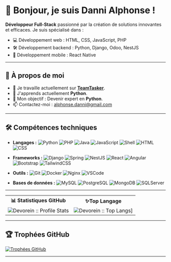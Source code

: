 # 👋 Bonjour, je suis Danni Alphonse !

**Développeur Full-Stack** passionné par la création de solutions innovantes et efficaces. Je suis spécialisé dans :
- 💻 Développement web : HTML, CSS, JavaScript, PHP
- 🛠️ Développement backend : Python, Django, Odoo, NestJS 
- 📱 Développement mobile : React Native

---

## 🌟 À propos de moi
- 🔭 Je travaille actuellement sur **[TeamTasker](https://github.com/dannidotcom/TeamTasker)**.
- 🌱 J'apprends actuellement **Python**.
- 🎯 Mon objectif : Devenir expert en **Python**.
- 📫 Contactez-moi : [alphonse.danni@gmail.com](mailto:alphonse.danni@gmail.com)

---

## 🛠️ Compétences techniques
- **Langages :**
![Python](https://img.shields.io/badge/Python-%2314354C.svg?style=flat&logo=python&logoColor=white)
![PHP](https://img.shields.io/badge/PHP-%23777BB4.svg?style=flat&logo=php&logoColor=white)
![Java](https://img.shields.io/badge/Java-%23ED8B00.svg?style=flat&logo=java&logoColor=white)
![JavaScript](https://img.shields.io/badge/JavaScript-%23F7DF1E.svg?style=flat&logo=javascript&logoColor=black)
![Shell](https://img.shields.io/badge/Shell-%2314354C.svg?style=flat&logo=gnu-bash&logoColor=white)
![HTML](https://img.shields.io/badge/HTML-%23E34F26.svg?style=flat&logo=html5&logoColor=white)
![CSS](https://img.shields.io/badge/CSS-%231572B6.svg?style=flat&logo=css3&logoColor=white)

- **Frameworks :**
![Django](https://img.shields.io/badge/Django-%23092E20.svg?style=flat&logo=django&logoColor=white)
![Spring](https://img.shields.io/badge/Spring-%236DB33F.svg?style=flat&logo=spring&logoColor=white)
![NestJS](https://img.shields.io/badge/NestJS-%23E0234E.svg?style=flat&logo=nestjs&logoColor=white)
![React](https://img.shields.io/badge/React-%2361DAFB.svg?style=flat&logo=react&logoColor=black)
![Angular](https://img.shields.io/badge/Angular-%23DD0031.svg?style=flat&logo=angular&logoColor=white)
![Bootstrap](https://img.shields.io/badge/Bootstrap-%23563D7C.svg?style=flat&logo=bootstrap&logoColor=white)
![TailwindCSS](https://img.shields.io/badge/TailwindCSS-%2338B2AC.svg?style=flat&logo=tailwind-css&logoColor=white)

- **Outils :**
![Git](https://img.shields.io/badge/Git-%23F05033.svg?style=flat&logo=git&logoColor=white)
![Docker](https://img.shields.io/badge/Docker-%232496ED.svg?style=flat&logo=docker&logoColor=white)
![Nginx](https://img.shields.io/badge/Nginx-%23009639.svg?style=flat&logo=nginx&logoColor=white)
![VSCode](https://img.shields.io/badge/VSCode-%23007ACC.svg?style=flat&logo=visual-studio-code&logoColor=white)

- **Bases de données :**
![MySQL](https://img.shields.io/badge/MySQL-%234479A1.svg?style=flat&logo=mysql&logoColor=white)
![PostgreSQL](https://img.shields.io/badge/PostgreSQL-%23336791.svg?style=flat&logo=postgresql&logoColor=white)
![MongoDB](https://img.shields.io/badge/MongoDB-%2347A248.svg?style=flat&logo=mongodb&logoColor=white)
![SQLServer](https://img.shields.io/badge/SQLServer-%23CC2927.svg?style=flat&logo=microsoft-sql-server&logoColor=white)

---

<p align="center">
   <table>
      <tr>
       <th>📊 Statistiques GitHub  </th>
       <th>✨Top Langage</th>
     </tr>
      <tr>
       <td><img alt="Devorein :: Profile Stats" src="https://github-readme-stats.vercel.app/api?username=dannidotcom&show_icons=true&theme=radical"> </td>
       <td><img alt="Devorein :: Top Langs]" src="https://github-readme-stats.vercel.app/api/top-langs/?username=dannidotcom&langs_count=10&theme=merko&layout=compact&hide=html"> </td>
   </table>
</p>

---

## 🏆 Trophées GitHub
[![Trophées GitHub](https://github-profile-trophy.vercel.app/?username=dannidotcom&theme=onedark)](https://github.com/ryo-ma/github-profile-trophy)

---


<!---
dannidotcom/dannidotcom is a ✨ special ✨ repository because its `README.md` (this file) appears on your GitHub profile.
You can click the Preview link to take a look at your changes.
--->

